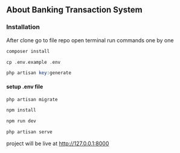 
## About Banking Transaction System

### Installation

After clone go to file repo open terminal run commands one by one

```php
composer install
```

```php
cp .env.example .env
```

```php
php artisan key:generate
```

#### setup .env file
```php
php artisan migrate
```

```php
npm install
```

```php
npm run dev
```

```php
php artisan serve
```

project will be live at http://127.0.0.1:8000
